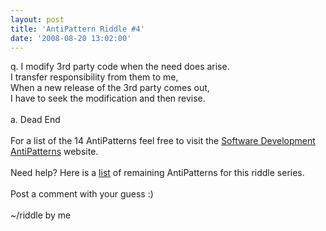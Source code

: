 ```yaml
---
layout: post
title: 'AntiPattern Riddle #4'
date: '2008-08-20 13:02:00'
---
```


q. I modify 3rd party code when the need does arise.<br>I transfer responsibility from them to me,<br>When a new release of the 3rd party comes out,<br>I have to seek the modification and then revise.<br><br>a. Dead End<br><br>For a list of the 14 AntiPatterns feel free to visit the <a href="http://tinyurl.com/6rglxw" target="_blank">Software Development AntiPatterns</a> website.<br><br>Need help? Here is a <a href="http://draft.blogger.com/post-create.g?blogID=6591313908500039738#">list</a> of remaining AntiPatterns for this riddle series.<br><br>Post a comment with your guess :)<br><br>~/riddle by me